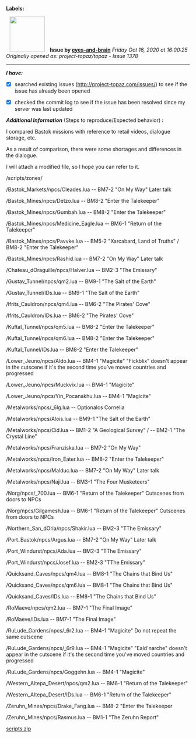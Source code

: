 **Labels:**



<a href="https://github.com/eyes-and-brain"><img src="https://avatars0.githubusercontent.com/u/71148313?v=4" width="96" height="96" hspace="10"></img></a> **Issue by [eyes-and-brain](https://github.com/eyes-and-brain)**
_Friday Oct 16, 2020 at 16:00:25_
_Originally opened as: project-topaz/topaz - Issue 1378_

----

<!-- place 'x' mark between square [] brackets to checkmark box -->
**_I have:_**

- [x] searched existing issues (http://project-topaz.com/issues/) to see if the issue has already been opened
- [x] checked the commit log to see if the issue has been resolved since my server was last updated

**_Additional Information_** (Steps to reproduce/Expected behavior) **:** 

I compared Bastok missions with reference to retail videos, dialogue storage, etc.
As a result of comparison, there were some shortages and differences in the dialogue.
I will attach a modified file, so I hope you can refer to it.


/scripts/zones/
/Bastok_Markets/npcs/Cleades.lua -- BM7-2 "On My Way" Later talk
/Bastok_Mines/npcs/Detzo.lua -- BM8-2 "Enter the Talekeeper"
/Bastok_Mines/npcs/Gumbah.lua -- BM8-2 "Enter the Talekeeper"
/Bastok_Mines/npcs/Medicine_Eagle.lua -- BM6-1 "Return of the Talekeeper"
/Bastok_Mines/npcs/Pavvke.lua -- BM5-2 "Xarcabard, Land of Truths" / BM8-2 "Enter the Talekeeper"
/Bastok_Mines/npcs/Rashid.lua -- BM7-2 "On My Way" Later talk
/Chateau_dOraguille/npcs/Halver.lua -- BM2-3 "The Emissary"
/Gustav_Tunnel/npcs/qm2.lua -- BM9-1 "The Salt of the Earth"
/Gustav_Tunnel/IDs.lua -- BM9-1 "The Salt of the Earth"
/Ifrits_Cauldron/npcs/qm4.lua -- BM6-2 "The Pirates' Cove"
/Ifrits_Cauldron/IDs.lua -- BM6-2 "The Pirates' Cove"
/Kuftal_Tunnel/npcs/qm5.lua -- BM8-2 "Enter the Talekeeper"
/Kuftal_Tunnel/npcs/qm6.lua -- BM8-2 "Enter the Talekeeper"
/Kuftal_Tunnel/IDs.lua -- BM8-2 "Enter the Talekeeper"
/Lower_Jeuno/npcs/Aldo.lua -- BM4-1 "Magicite" "Fickblix" doesn't appear in the cutscene if it's the second time you've moved countries and progressed
/Lower_Jeuno/npcs/Muckvix.lua -- BM4-1 "Magicite"
/Lower_Jeuno/npcs/Yin_Pocanakhu.lua -- BM4-1 "Magicite"
/Metalworks/npcs/_6lg.lua -- Optionalcs Cornelia
/Metalworks/npcs/Alois.lua -- BM9-1 "The Salt of the Earth"
/Metalworks/npcs/Cid.lua -- BM1-2 "A Geological Survey" / -- BM2-1 "The Crystal Line"
/Metalworks/npcs/Franziska.lua -- BM7-2 "On My Way"
/Metalworks/npcs/Iron_Eater.lua -- BM8-2 "Enter the Talekeeper"
/Metalworks/npcs/Malduc.lua -- BM7-2 "On My Way" Later talk
/Metalworks/npcs/Naji.lua -- BM3-1 "The Four Musketeers"
/Norg/npcs/_700.lua -- BM6-1 "Return of the Talekeeper" Cutscenes from doors to NPCs
/Norg/npcs/Gilgamesh.lua -- BM6-1 "Return of the Talekeeper" Cutscenes from doors to NPCs
/Northern_San_dOria/npcs/Shakir.lua -- BM2-3 "TThe Emissary"
/Port_Bastok/npcs/Argus.lua -- BM7-2 "On My Way" Later talk
/Port_Windurst/npcs/Ada.lua -- BM2-3 "TThe Emissary"
/Port_Windurst/npcs/Josef.lua -- BM2-3 "TThe Emissary"
/Quicksand_Caves/npcs/qm4.lua -- BM8-1 "The Chains that Bind Us"
/Quicksand_Caves/npcs/qm6.lua -- BM8-1 "The Chains that Bind Us"
/Quicksand_Caves/IDs.lua -- BM8-1 "The Chains that Bind Us"
/RoMaeve/npcs/qm2.lua -- BM7-1 "The Final Image"
/RoMaeve/IDs.lua -- BM7-1 "The Final Image"
/RuLude_Gardens/npcs/_6r2.lua -- BM4-1 "Magicite" Do not repeat the same cutscene
/RuLude_Gardens/npcs/_6r9.lua -- BM4-1 "Magicite" "Eald'narche" doesn't appear in the cutscene if it's the second time you've moved countries and progressed
/RuLude_Gardens/npcs/Goggehn.lua -- BM4-1 "Magicite"
/Western_Altepa_Desert/npcs/qm2.lua -- BM6-1 "Return of the Talekeeper"
/Western_Altepa_Desert/IDs.lua -- BM6-1 "Return of the Talekeeper"
/Zeruhn_Mines/npcs/Drake_Fang.lua -- BM8-2 "Enter the Talekeeper
/Zeruhn_Mines/npcs/Rasmus.lua -- BM1-1 "The Zeruhn Report"

[scripts.zip](https://github.com/project-topaz/topaz/files/5392774/scripts.zip)

